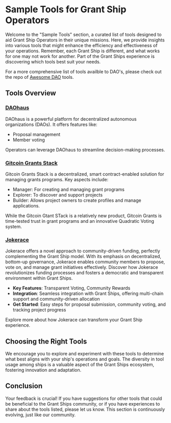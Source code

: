 # Sample Tools for Grant Ship Operators

Welcome to the "Sample Tools" section, a curated list of tools designed to aid Grant Ship Operators in their unique missions. Here, we provide insights into various tools that might enhance the efficiency and effectiveness of your operations. Remember, each Grant Ship is different, and what works for one may not work for another. Part of the Grant Ships experience is discovering which tools best suit your needs.

For a more comprehensive list of tools availble to DAO's, please check out the repo of [Awesome DAO](https://github.com/boilerrat/awesome-decentralized-autonomous-organizations) tools.

## Tools Overview

### [DAOhaus](/tools/daohaus)
DAOhaus is a powerful platform for decentralized autonomous organizations (DAOs). It offers features like:
- Proposal management
- Member voting

Operators can leverage DAOhaus to streamline decision-making processes.

### [Gitcoin Grants Stack](/tools/grantStack)
Gitcoin Grants Stack is a decentralized, smart contract-enabled solution for managing grants programs. Key aspects include:
- Manager: For creating and managing grant programs
- Explorer: To discover and support projects
- Builder: Allows project owners to create profiles and manage applications.

While the Gitcoin Gtant STack is a relatively new product, Gitcoin Grants is time-tested trust in grant programs and  an innovative Quadratic Voting system. 

### [Jokerace](/tools/jokerace)
Jokerace offers a novel approach to community-driven funding, perfectly complementing the Grant Ship model. With its emphasis on decentralized, bottom-up governance, Jokerace enables community members to propose, vote on, and manage grant initiatives effectively. Discover how Jokerace revolutionizes funding processes and fosters a democratic and transparent environment within Grant Ships.

- **Key Features**: Transparent Voting, Community Rewards
- **Integration**: Seamless integration with Grant Ships, offering multi-chain support and community-driven allocation
- **Get Started**: Easy steps for proposal submission, community voting, and tracking project progress

Explore more about how Jokerace can transform your Grant Ship experience.

## Choosing the Right Tools

We encourage you to explore and experiment with these tools to determine what best aligns with your ship's operations and goals. The diversity in tool usage among ships is a valuable aspect of the Grant Ships ecosystem, fostering innovation and adaptation.

## Conclusion

Your feedback is crucial! If you have suggestions for other tools that could be beneficial to the Grant Ships community, or if you have experiences to share about the tools listed, please let us know. This section is continuously evolving, just like our community.


